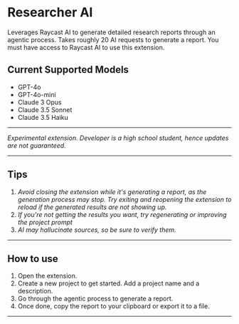 # Researcher AI

Leverages Raycast AI to generate detailed research reports through an agentic process. Takes roughly 20 AI requests to generate a report. You must have access to Raycast AI to use this extension.

## Current Supported Models
- GPT-4o
- GPT-4o-mini
- Claude 3 Opus
- Claude 3.5 Sonnet
- Claude 3.5 Haiku

---
_Experimental extension. Developer is a high school student, hence updates are not guaranteed._

---
## Tips
1. _Avoid closing the extension while it's generating a report, as the generation process may stop. Try exiting and reopening the extension to reload if the generated results are not showing up._
2. _If you're not getting the results you want, try regenerating or improving the project prompt_
3. _AI may hallucinate sources, so be sure to verify them._
---

## How to use

1. Open the extension.
2. Create a new project to get started. Add a project name and a description.
3. Go through the agentic process to generate a report.
4. Once done, copy the report to your clipboard or export it to a file.

---

